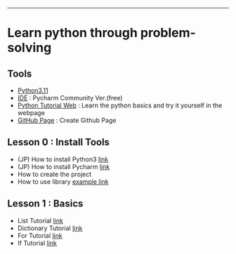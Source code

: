 
--------------------------------------------------------------------
# Learn python through problem-solving

## Tools
+ [Python3.11](https://www.python.org/downloads/)
+ [IDE](https://www.jetbrains.com/pycharm/download/?source=google&medium=cpc&campaign=APAC_en_JP_PyCharm_Branded&term=pycharm&content=603858680133&gclid=CjwKCAiA75itBhA6EiwAkho9e-2-KOkqf9F_1MO3tHGyy-Wh_WAUVn1b7lLyYAgsaYUcQcSZ7uZsohoCCb4QAvD_BwE&section=mac) : Pycharm Community Ver.(free)
+ [Python Tutorial Web](https://www.w3schools.com/python/) : Learn the python basics and try it yourself in the webpage
+ [GitHub Page](https://github.com/) : Create Github Page

## Lesson 0 : Install Tools
+ (JP) How to install Python3 [link](https://prog-8.com/docs/python-env-win)
+ (JP) How to install Pycharm [link](https://sukkiri.jp/technologies/ides/pycharm/pycharm-win.html)
+ How to create the project
+ How to use library [example link](https://github.com/whutsup86/commuteApp/blob/main/Example_0_library)

## Lesson 1 : Basics
+ List Tutorial [link](https://www.w3schools.com/python/python_lists.asp)
+ Dictionary Tutorial [link](https://www.w3schools.com/python/python_dictionaries.asp)
+ For Tutorial [link](https://www.w3schools.com/python/python_for_loops.asp)
+ If Tutorial [link](https://www.w3schools.com/python/python_conditions.asp)
